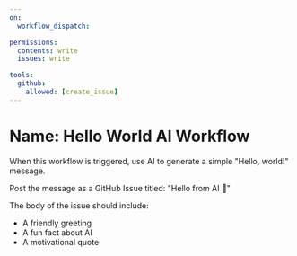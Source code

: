 ```yaml
---
on:
  workflow_dispatch:

permissions:
  contents: write
  issues: write

tools:
  github:
    allowed: [create_issue]
---
```


# Name: Hello World AI Workflow

When this workflow is triggered, use AI to generate a simple "Hello, world!" message.

Post the message as a GitHub Issue titled:
"Hello from AI 👋"

The body of the issue should include:
- A friendly greeting
- A fun fact about AI
- A motivational quote
